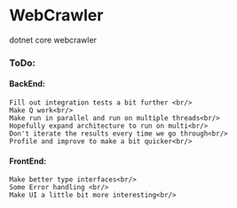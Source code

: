 # WebCrawler
dotnet core webcrawler


### ToDo:<br/>
  #### BackEnd:<br/>
    Fill out integration tests a bit further <br/>
    Make Q work<br/>
    Make run in parallel and run on multiple threads<br/>
    Hopefully expand architecture to run on multi<br/>
    Don't iterate the results every time we go through<br/>
    Profile and improve to make a bit quicker<br/>
    
  
  #### FrontEnd: <br/>
    Make better type interfaces<br/>
    Some Error handling <br/>
    Make UI a little bit more interesting<br/>

    

